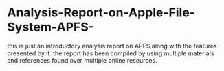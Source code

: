 # Analysis-Report-on-Apple-File-System-APFS-

this is just an introductory analysis report on APFS along with the features presented by it. the report has been compiled by using multiple materials and references found over multiple online resources.
